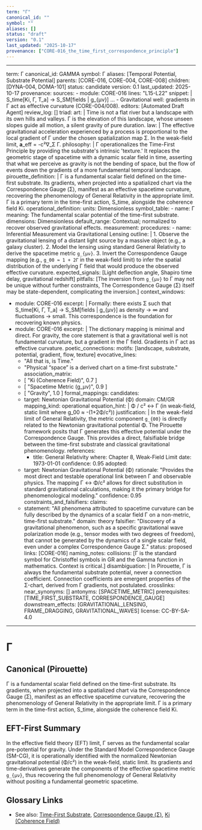 ```yaml
---
term: "Γ"
canonical_id: ""
symbol: ""
aliases: []
status: "draft"
version: "0.1"
last_updated: "2025-10-17"
provenance: ["CORE-016_the_time_first_correspondence_principle"]
---
```


---
term: Γ
canonical_id: GAMMA
symbol: Γ
aliases: [Temporal Potential, Substrate Potential]
parents: [CORE-016, CORE-004, CORE-008]
children: [DYNA-004, DOMA-101]
status: candidate
version: 0.1
last_updated: 2025-10-17
provenance:
  sources:
    - module: CORE-016
      lines: "L15-L22"
      snippet: |
        S_time[Ki, Γ, T_a]  →  S_SM[fields | g_{μν}]
        ...
        - Gravitational well: gradients in Γ act as effective curvature (CORE-004/008).
  editors: [Automated Draft Agent]
  review_log: []
triad:
  art: |
    Time is not a flat river but a landscape with its own hills and valleys. Γ is the elevation of this landscape, whose unseen slopes guide all motion, a silent gravity of pure duration.
  law: |
    The effective gravitational acceleration experienced by a process is proportional to the local gradient of Γ under the chosen spatialization map Σ. In the weak-field limit, **a**_eff = -c²∇_Σ Γ.
  philosophy: |
    Γ operationalizes the Time-First Principle by providing the substrate's intrinsic 'texture.' It replaces the geometric stage of spacetime with a dynamic scalar field in time, asserting that what we perceive as gravity is not the bending of space, but the flow of events down the gradients of a more fundamental temporal landscape.
pirouette_definition: |
  Γ is a fundamental scalar field defined on the time-first substrate. Its gradients, when projected into a spatialized chart via the Correspondence Gauge (Σ), manifest as an effective spacetime curvature, recovering the phenomenology of General Relativity in the appropriate limit. Γ is a primary term in the time-first action, S_time, alongside the coherence field Ki.
operational_definition:
  units: Dimensionless
  symbol_table:
    - name: Γ
      meaning: The fundamental scalar potential of the time-first substrate.
      dimensions: Dimensionless
      default_range: Contextual; normalized to recover observed gravitational effects.
  measurement:
    procedures:
      - name: Inferential Measurement via Gravitational Lensing
        outline: |
          1. Observe the gravitational lensing of a distant light source by a massive object (e.g., a galaxy cluster).
          2. Model the lensing using standard General Relativity to derive the spacetime metric `g_{μν}`.
          3. Invert the Correspondence Gauge mapping (e.g., `g_00 ≈ 1 + 2Γ` in the weak-field limit) to infer the spatial distribution of the underlying Γ field that would produce the observed effective curvature.
        expected_signals: [Light deflection angle, Shapiro time delay, gravitational redshift]
        pitfalls: [The inversion from `g_{μν}` to Γ may not be unique without further constraints, The Correspondence Gauge (Σ) itself may be state-dependent, complicating the inversion.]
context_windows:
  - module: CORE-016
    excerpt: |
      Formally: there exists Σ such that S_time[Ki, Γ, T_a]  →  S_SM[fields | g_{μν}]  as density → ∞ and fluctuations → small. This correspondence is the foundation for recovering known physics.
  - module: CORE-016
    excerpt: |
      The dictionary mapping is minimal and direct. For gravity, the core statement is that a gravitational well is not fundamental curvature, but a gradient in the Γ field. Gradients in Γ act as effective curvature.
poetic_connections:
  motifs: [landscape, substrate, potential, gradient, flow, texture]
  evocative_lines:
    - "All that is, is Time."
    - "Physical “space” is a derived chart on a time-first substrate."
  association_matrix:
    - [ "Ki (Coherence Field)", 0.7 ]
    - [ "Spacetime Metric (g_μν)", 0.9 ]
    - [ "Gravity", 1.0 ]
formal_mappings:
  candidates:
    - target: Newtonian Gravitational Potential (Φ)
      domain: CM/GR
      mapping_kind: operational
      equation_hint: |
        Φ / c²  ↔  Γ   (in weak-field, static limit where g_00 ≈ -(1+2Φ/c²))
      justification: |
        In the weak-field limit of General Relativity, the metric component `g_{00}` is directly related to the Newtonian gravitational potential Φ. The Pirouette framework posits that Γ generates this effective potential under the Correspondence Gauge. This provides a direct, falsifiable bridge between the time-first substrate and classical gravitational phenomenology.
      references:
        - title: General Relativity
          where: Chapter 8, Weak-Field Limit
          date: 1973-01-01
      confidence: 0.95
  adopted:
    - target: Newtonian Gravitational Potential (Φ)
      rationale: "Provides the most direct and testable operational link between Γ and observable physics. The mapping Γ ↔ Φ/c² allows for direct substitution in standard gravitational calculations, making it the primary bridge for phenomenological modeling."
      confidence: 0.95
constraints_and_falsifiers:
  claims:
    - statement: "All phenomena attributed to spacetime curvature can be fully described by the dynamics of a scalar field Γ on a non-metric, time-first substrate."
      domain: theory
      falsifier: "Discovery of a gravitational phenomenon, such as a specific gravitational wave polarization mode (e.g., tensor modes with two degrees of freedom), that cannot be generated by the dynamics of a single scalar field, even under a complex Correspondence Gauge Σ."
      status: proposed
      links: [CORE-016]
naming_notes:
  collisions: [Γ is the standard symbol for Christoffel symbols in GR and the Gamma function in mathematics. Context is critical.]
  disambiguation: |
    In Pirouette, Γ is always the fundamental substrate potential, never a connection coefficient. Connection coefficients are emergent properties of the Σ-chart, derived from Γ gradients, not postulated.
crosslinks:
  near_synonyms: []
  antonyms: [SPACETIME_METRIC]
  prerequisites: [TIME_FIRST_SUBSTRATE, CORRESPONDENCE_GAUGE]
  downstream_effects: [GRAVITATIONAL_LENSING, FRAME_DRAGGING, GRAVITATIONAL_WAVES]
license: CC-BY-SA-4.0
---

# Γ

## Canonical (Pirouette)
Γ is a fundamental scalar field defined on the time-first substrate. Its gradients, when projected into a spatialized chart via the Correspondence Gauge (Σ), manifest as an effective spacetime curvature, recovering the phenomenology of General Relativity in the appropriate limit. Γ is a primary term in the time-first action, S_time, alongside the coherence field Ki.

## EFT-First Summary
In the effective field theory (EFT) limit, Γ serves as the fundamental scalar pre-potential for gravity. Under the Standard Model Correspondence Gauge (SM-CG), it is operationally identified with the normalized Newtonian gravitational potential (Φ/c²) in the weak-field, static limit. Its gradients and time-derivatives generate the components of the effective spacetime metric `g_{μν}`, thus recovering the full phenomenology of General Relativity without positing a fundamental geometric spacetime.

## Glossary Links
- See also: [Time-First Substrate](<#>), [Correspondence Gauge (Σ)](<#>), [Ki (Coherence Field)](<#>)